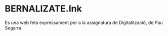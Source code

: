 # BERNALIZATE.Ink
Es una web feta expressament per a la assignatura de Digitalització, de Pau Segarra. 
